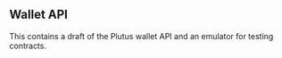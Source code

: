 ## Wallet API

This contains a draft of the Plutus wallet API and an emulator for testing contracts.
